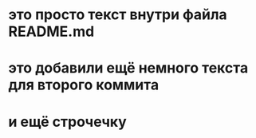 # это просто текст внутри файла README.md
# это добавили ещё немного текста для второго коммита
# и ещё строчечку